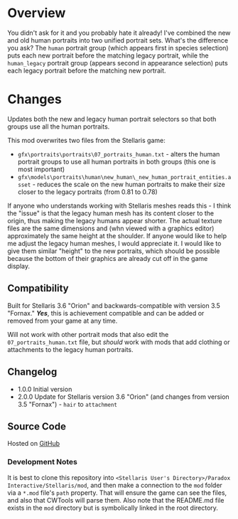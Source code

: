 # Overview

You didn't ask for it and you probably hate it already! I've combined the new and old human portraits into two unified portrait sets.  What's the difference you ask?  The `human` portrait group (which appears first in species selection) puts each new portrait before the matching legacy portrait, while the `human_legacy` portrait group (appears second in appearance selection) puts each legacy portrait before the matching new portrait.

# Changes

Updates both the new and legacy human portrait selectors so that both groups use all the human portraits.

This mod overwrites two files from the Stellaris game:

* `gfx\portraits\portraits\07_portraits_human.txt` - alters the human portrait groups to use all human portraits in both groups (this one is most important)
* `gfx\models\portraits\human\new_human\_new_human_portrait_entities.asset` - reduces the scale on the new human portraits to make their size closer to the legacy portraits (from 0.81 to 0.78)

If anyone who understands working with Stellaris meshes reads this - I think the "issue" is that the legacy human mesh has its content closer to the origin, thus making the legacy humans appear shorter.  The actual texture files are the same dimensions and (whn viewed with a graphics editor) approximately the same height at the shoulder.  If anyone would like to help me adjust the legacy human meshes, I would appreciate it.  I would like to give them similar "height" to the new portraits, which should be possible because the bottom of their graphics are already cut off in the game display.

## Compatibility

Built for Stellaris 3.6 "Orion" and backwards-compatible with version 3.5 "Fornax."  **_Yes_**, this is achievement compatible and can be added or removed from your game at any time.

Will not work with other portrait mods that also edit the `07_portraits_human.txt` file, but _should_ work with mods that add clothing or attachments to the legacy human portraits.

## Changelog

* 1.0.0 Initial version
* 2.0.0 Update for Stellaris version 3.6 "Orion" (and changes from version 3.5 "Fornax") - `hair` to `attachment`

## Source Code

Hosted on [GitHub](https://github.com/corsairmarks/portrait_merger_of_humans)

### Development Notes

It is best to clone this repository into `<Stellaris User's Directory>/Paradox Interactive/Stellaris/mod`, and then make a connection to the `mod` folder via a `*.mod` file's `path` property.  That will ensure the game can see the files, and also that CWTools will parse them.  Also note that the README.md file exists in the `mod` directory but is symbolically linked in the root directory.